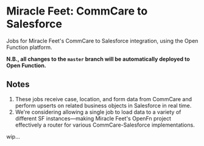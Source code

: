 # Miracle Feet: CommCare to Salesforce
Jobs for Miracle Feet's CommCare to Salesforce integration, using the Open Function platform.

**N.B., all changes to the `master` branch will be automatically deployed to Open Function.**

## Notes
1. These jobs receive case, location, and form data from CommCare and perform upserts on related business objects in Salesforce in real time.
2. We're considering allowing a single job to load data to a variety of different SF instances—making Miracle Feet's OpenFn project effectively a router for various CommCare-Salesforce implementations.

wip...
